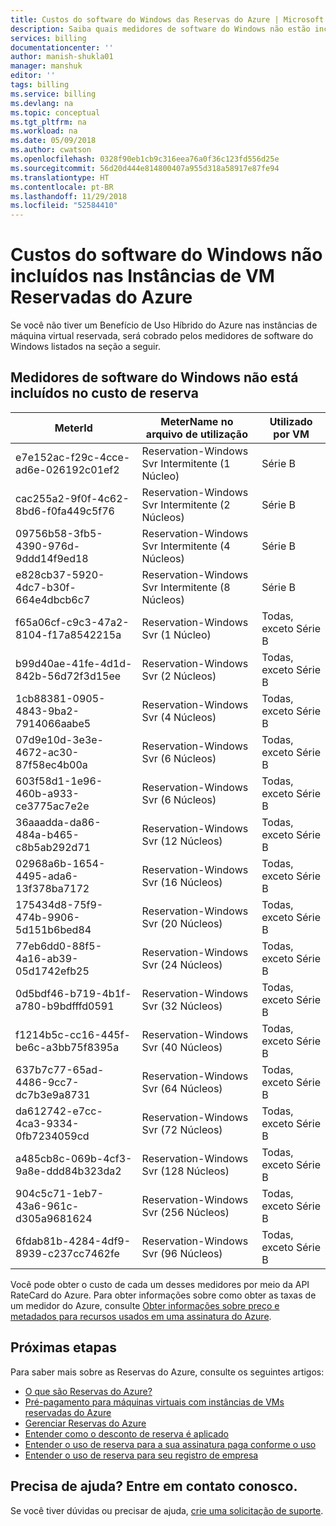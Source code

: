 ```yaml
---
title: Custos do software do Windows das Reservas do Azure | Microsoft Docs
description: Saiba quais medidores de software do Windows não estão incluídos nos custos de Instância de máquina virtual reservada.
services: billing
documentationcenter: ''
author: manish-shukla01
manager: manshuk
editor: ''
tags: billing
ms.service: billing
ms.devlang: na
ms.topic: conceptual
ms.tgt_pltfrm: na
ms.workload: na
ms.date: 05/09/2018
ms.author: cwatson
ms.openlocfilehash: 0328f90eb1cb9c316eea76a0f36c123fd556d25e
ms.sourcegitcommit: 56d20d444e814800407a955d318a58917e87fe94
ms.translationtype: HT
ms.contentlocale: pt-BR
ms.lasthandoff: 11/29/2018
ms.locfileid: "52584410"
---
```

# <a name="windows-software-costs-not-included-with-azure-reserved-vm-instances"></a>Custos do software do Windows não incluídos nas Instâncias de VM Reservadas do Azure

Se você não tiver um Benefício de Uso Híbrido do Azure nas instâncias de máquina virtual reservada, será cobrado pelos medidores de software do Windows listados na seção a seguir.

## <a name="windows-software-meters-not-included-in-reservation-cost"></a>Medidores de software do Windows não está incluídos no custo de reserva

| MeterId | MeterName no arquivo de utilização | Utilizado por VM |
| ------- | ------------------------| --- |
| e7e152ac-f29c-4cce-ad6e-026192c01ef2 | Reservation-Windows Svr Intermitente (1 Núcleo) | Série B |
| cac255a2-9f0f-4c62-8bd6-f0fa449c5f76 | Reservation-Windows Svr Intermitente (2 Núcleos) | Série B |
| 09756b58-3fb5-4390-976d-9ddd14f9ed18 | Reservation-Windows Svr Intermitente (4 Núcleos) | Série B |
| e828cb37-5920-4dc7-b30f-664e4dbcb6c7 | Reservation-Windows Svr Intermitente (8 Núcleos) | Série B |
| f65a06cf-c9c3-47a2-8104-f17a8542215a | Reservation-Windows Svr (1 Núcleo) | Todas, exceto Série B |
| b99d40ae-41fe-4d1d-842b-56d72f3d15ee | Reservation-Windows Svr (2 Núcleos) | Todas, exceto Série B |
| 1cb88381-0905-4843-9ba2-7914066aabe5 | Reservation-Windows Svr (4 Núcleos) | Todas, exceto Série B |
| 07d9e10d-3e3e-4672-ac30-87f58ec4b00a | Reservation-Windows Svr (6 Núcleos) | Todas, exceto Série B |
| 603f58d1-1e96-460b-a933-ce3775ac7e2e | Reservation-Windows Svr (6 Núcleos) | Todas, exceto Série B |
| 36aaadda-da86-484a-b465-c8b5ab292d71 | Reservation-Windows Svr (12 Núcleos) | Todas, exceto Série B |
| 02968a6b-1654-4495-ada6-13f378ba7172 | Reservation-Windows Svr (16 Núcleos) | Todas, exceto Série B |
| 175434d8-75f9-474b-9906-5d151b6bed84 | Reservation-Windows Svr (20 Núcleos) | Todas, exceto Série B |
| 77eb6dd0-88f5-4a16-ab39-05d1742efb25 | Reservation-Windows Svr (24 Núcleos) | Todas, exceto Série B |
| 0d5bdf46-b719-4b1f-a780-b9bdfffd0591 | Reservation-Windows Svr (32 Núcleos) | Todas, exceto Série B |
| f1214b5c-cc16-445f-be6c-a3bb75f8395a | Reservation-Windows Svr (40 Núcleos) | Todas, exceto Série B |
| 637b7c77-65ad-4486-9cc7-dc7b3e9a8731 | Reservation-Windows Svr (64 Núcleos) | Todas, exceto Série B |
| da612742-e7cc-4ca3-9334-0fb7234059cd | Reservation-Windows Svr (72 Núcleos) | Todas, exceto Série B |
| a485cb8c-069b-4cf3-9a8e-ddd84b323da2 | Reservation-Windows Svr (128 Núcleos) | Todas, exceto Série B |
| 904c5c71-1eb7-43a6-961c-d305a9681624 | Reservation-Windows Svr (256 Núcleos) | Todas, exceto Série B |
| 6fdab81b-4284-4df9-8939-c237cc7462fe | Reservation-Windows Svr (96 Núcleos) | Todas, exceto Série B |

Você pode obter o custo de cada um desses medidores por meio da API RateCard do Azure. Para obter informações sobre como obter as taxas de um medidor do Azure, consulte [Obter informações sobre preço e metadados para recursos usados em uma assinatura do Azure](https://msdn.microsoft.com/library/azure/mt219004).

## <a name="next-steps"></a>Próximas etapas
Para saber mais sobre as Reservas do Azure, consulte os seguintes artigos:

- [O que são Reservas do Azure?](billing-save-compute-costs-reservations.md)
- [Pré-pagamento para máquinas virtuais com instâncias de VMs reservadas do Azure](../virtual-machines/windows/prepay-reserved-vm-instances.md)
- [Gerenciar Reservas do Azure](billing-manage-reserved-vm-instance.md)
- [Entender como o desconto de reserva é aplicado](billing-understand-vm-reservation-charges.md)
- [Entender o uso de reserva para a sua assinatura paga conforme o uso](billing-understand-reserved-instance-usage.md)
- [Entender o uso de reserva para seu registro de empresa](billing-understand-reserved-instance-usage-ea.md)

## <a name="need-help-contact-us"></a>Precisa de ajuda? Entre em contato conosco.

Se você tiver dúvidas ou precisar de ajuda, [crie uma solicitação de suporte](https://portal.azure.com/#blade/Microsoft_Azure_Support/HelpAndSupportBlade/newsupportrequest).



